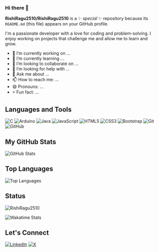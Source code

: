 ### Hi there 👋


**RishiRagu2510/RishiRagu2510** is a ✨ _special_ ✨ repository because its `README.md` (this file) appears on your GitHub profile.

I'm a passionate developer with a love for coding and problem-solving. I enjoy working on projects that challenge me and allow me to learn and grow.

- 🔭 I’m currently working on ...
- 🌱 I’m currently learning ...
- 👯 I’m looking to collaborate on ...
- 🤔 I’m looking for help with ...
- 💬 Ask me about ...
- 📫 How to reach me: ...
- 😄 Pronouns: ...
- ⚡ Fun fact: ...

## Languages and Tools
![C](https://img.shields.io/badge/-C-black?style=flat&logo=c)
![Arduino](https://img.shields.io/badge/-Arduino-black?style=flat&logo=arduino)
![Java](https://img.shields.io/badge/-Java-black?style=flat&logo=java)
![JavaScript](https://img.shields.io/badge/-JavaScript-black?style=flat&logo=javascript)
![HTML5](https://img.shields.io/badge/-HTML5-black?style=flat&logo=html5)
![CSS3](https://img.shields.io/badge/-CSS3-black?style=flat&logo=css3)
![Bootstrap](https://img.shields.io/badge/-Bootstrap-black?style=flat&logo=bootstrap)
![Git](https://img.shields.io/badge/-Git-black?style=flat&logo=git)
![GitHub](https://img.shields.io/badge/-GitHub-black?style=flat&logo=github)

## My GitHub Stats

![GitHub Stats](https://github-readme-stats.vercel.app/api?username=RishiRagu2510&show_icons=true&theme=dark)


## Top Languages

![Top Languages](https://github-readme-stats.vercel.app/api/top-langs/?username=RishiRagu2510&show_icons=true&theme=dark)

## Status
<p><img align="center" src="https://github-readme-streak-stats.herokuapp.com/?user=RishiRagu2510&theme=dark" alt="RishiRagu2510" /></p>

![Wakatime Stats](https://github-readme-stats.vercel.app/api/wakatime?username=@RishiRagupathi&theme=dark)

## Let's Connect

[![LinkedIn](https://img.shields.io/badge/-LinkedIn-black?style=flat&logo=linkedin)](https://www.linkedin.com/in/Rishi)
[![X](https://img.shields.io/badge/-Twitter-black?style=flat&logo=twitter)](https://twitter.com/RishiRagu2510)
